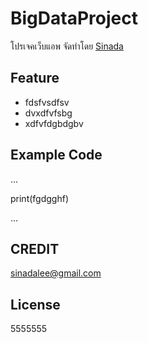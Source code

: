 # BigDataProject
โปรเจคเว็บแอพ จัดทำโดย [Sinada](https://github.com/plawansaifad) 

## Feature
- fdsfvsdfsv
- dvxdfvfsbg
- xdfvfdgbdgbv

## Example Code

...

<javascript> 
print(fgdgghf)
</javascript> 

...

## CREDIT
sinadalee@gmail.com

## License
5555555
